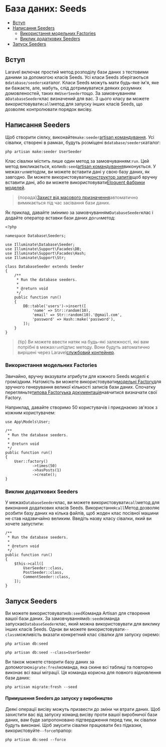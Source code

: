# База даних: Seeds

-   [Вступ](#introduction)
-   [Написання Seeders](#writing-seeders)
    -   [Використання модельних Factories](#using-model-factories)
    -   [Виклик додаткових Seeders](#calling-additional-seeders)
-   [Запуск Seeders](#running-seeders)

<a name="introduction"></a>

## Вступ

Laravel включає простий метод розподілу бази даних з тестовими даними за допомогою класів Seeds. Усі класи Seeds зберігаються в`database/seeders`каталог. Класи Seeds можуть мати будь-яке ім'я, яке ви бажаєте, але, мабуть, слід дотримуватися деяких розумних домовленостей, таких як`UserSeeder`тощо. За замовчуванням a`DatabaseSeeder`клас визначений для вас. З цього класу ви можете використовувати`call`метод для запуску інших класів Seeds, що дозволяє контролювати порядок висіву.

<a name="writing-seeders"></a>

## Написання Seeders

Щоб створити сіялку, виконайте`make:seeder`[artisan командування](/docs/{{version}}/artisan). Усі сівалки, створені в рамках, будуть розміщені в`database/seeders`каталог:

    php artisan make:seeder UserSeeder

Клас сівалки містить лише один метод за замовчуванням:`run`. Цей метод викликається, коли`db:seed`[artisan командування](/docs/{{version}}/artisan)виконується. У межах`run`методом, ви можете вставити дані у свою базу даних, як завгодно. Ви можете використовувати[конструктор запитів](/docs/{{version}}/queries)щоб вручну вставити дані, або ви можете використовувати[Eloquent фабрики моделей](/docs/{{version}}/database-testing#writing-factories).

> {порада}[Захист від масового призначення](/docs/{{version}}/eloquent#mass-assignment)автоматично вимикається під час засівання бази даних.

Як приклад, давайте змінимо за замовчуванням`DatabaseSeeder`клас і додайте оператор вставки бази даних до`run`метод:

    <?php

    namespace Database\Seeders;

    use Illuminate\Database\Seeder;
    use Illuminate\Support\Facades\DB;
    use Illuminate\Support\Facades\Hash;
    use Illuminate\Support\Str;

    class DatabaseSeeder extends Seeder
    {
        /**
         * Run the database seeders.
         *
         * @return void
         */
        public function run()
        {
            DB::table('users')->insert([
                'name' => Str::random(10),
                'email' => Str::random(10).'@gmail.com',
                'password' => Hash::make('password'),
            ]);
        }
    }

> {tip} Ви можете ввести натяк на будь-які залежності, які вам потрібні в межах`run`підпис методу. Вони будуть автоматично вирішені через Laravel[службовий контейнер](/docs/{{version}}/container).

<a name="using-model-factories"></a>

### Використання модельних Factories

Звичайно, вручну вказувати атрибути для кожного Seeds моделі є громіздким. Натомість ви можете використовувати[модельні Factory](/docs/{{version}}/database-testing#writing-factories)для зручного генерування великої кількості записів бази даних. Спочатку перегляньте[типова Factoryька документація](/docs/{{version}}/database-testing#writing-factories)навчитися визначати свої Factory.

Наприклад, давайте створимо 50 користувачів і приєднаємо зв'язок з кожним користувачем:

    use App\Models\User;

    /**
     * Run the database seeders.
     *
     * @return void
     */
    public function run()
    {
        User::factory()
                ->times(50)
                ->hasPosts(1)
                ->create();
    }

<a name="calling-additional-seeders"></a>

### Виклик додаткових Seeders

У межах`DatabaseSeeder`клас, ви можете використовувати`call`метод для виконання додаткових класів Seeds. Використання`call`Метод дозволяє розбити базу даних на кілька файлів, щоб жоден клас посівної машини не став надзвичайно великим. Введіть назву класу сівалки, який ви хочете запустити:

    /**
     * Run the database seeders.
     *
     * @return void
     */
    public function run()
    {
        $this->call([
            UserSeeder::class,
            PostSeeder::class,
            CommentSeeder::class,
        ]);
    }

<a name="running-seeders"></a>

## Запуск Seeders

Ви можете використовувати`db:seed`Команда Artisan для створення вашої бази даних. За замовчуванням`db:seed`команда запускає`DatabaseSeeder`клас, який можна використовувати для виклику інших класів Seeds. Однак ви можете використовувати`--class`можливість вказати конкретний клас сівалки для запуску окремо:

    php artisan db:seed

    php artisan db:seed --class=UserSeeder

Ви також можете створити базу даних за допомогою`migrate:fresh`команда, яка скине всі таблиці та повторно виконає всі ваші міграції. Ця команда корисна для повного відновлення бази даних:

    php artisan migrate:fresh --seed

<a name="forcing-seeding-production"></a>

#### Примушення Seeders до запуску у виробництво

Деякі операції висіву можуть призвести до зміни чи втрати даних. Щоб захистити вас від запуску команд висіву проти вашої виробничої бази даних, вам буде запропоновано підтвердження перед тим, як сівалки будуть виконані. Щоб змусити сівалки працювати без підказки, використовуйте`--force`прапор:

    php artisan db:seed --force
